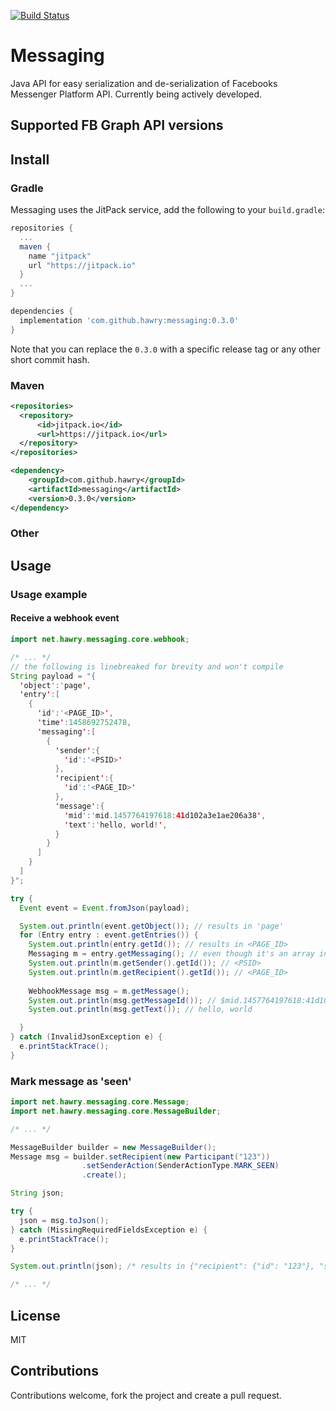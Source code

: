 [![Build Status](https://travis-ci.org/Hawry/messaging.svg?branch=master)](https://travis-ci.org/Hawry/messaging)

# Messaging

Java API for easy serialization and de-serialization of Facebooks Messenger Platform API. Currently being actively developed.

## Supported FB Graph API versions

## Install

### Gradle

Messaging uses the JitPack service, add the following to your `build.gradle`:

```gradle
repositories {
  ...
  maven { 
    name "jitpack"
    url "https://jitpack.io"
  }
  ...
}

dependencies {
  implementation 'com.github.hawry:messaging:0.3.0'
}
```

Note that you can replace the `0.3.0` with a specific release tag or any other short commit hash.

### Maven

```xml
<repositories>
  <repository>
      <id>jitpack.io</id>
      <url>https://jitpack.io</url>
  </repository>
</repositories>
```

```xml
<dependency>
    <groupId>com.github.hawry</groupId>
    <artifactId>messaging</artifactId>
    <version>0.3.0</version>
</dependency>
```

### Other

## Usage

### Usage example

#### Receive a webhook event

```java
import net.hawry.messaging.core.webhook;

/* ... */
// the following is linebreaked for brevity and won't compile
String payload = "{
  'object':'page',
  'entry':[
    {
      'id':'<PAGE_ID>',
      'time':1458692752478,
      'messaging':[
        {
          'sender':{
            'id':'<PSID>'
          },
          'recipient':{
            'id':'<PAGE_ID>'
          },
          'message':{
            'mid':'mid.1457764197618:41d102a3e1ae206a38',
            'text':'hello, world!',
          }
        }
      ]
    }
  ]
}";

try {
  Event event = Event.fromJson(payload);

  System.out.println(event.getObject()); // results in 'page'
  for (Entry entry : event.getEntries()) {
    System.out.println(entry.getId()); // results in <PAGE_ID>
    Messaging m = entry.getMessaging(); // even though it's an array in the JSON-string, according to the docs there will only ever be a single messaging-object
    System.out.println(m.getSender().getId()); // <PSID>
    System.out.println(m.getRecipient().getId()); // <PAGE_ID>
    
    WebhookMessage msg = m.getMessage();
    System.out.println(msg.getMessageId()); // $mid.1457764197618:41d102a3e1ae206a38
    System.out.println(msg.getText()); // hello, world

  }
} catch (InvalidJsonException e) {
  e.printStackTrace();
}

```

### Mark message as 'seen'

```java
import net.hawry.messaging.core.Message;
import net.hawry.messaging.core.MessageBuilder;

/* ... */

MessageBuilder builder = new MessageBuilder();
Message msg = builder.setRecipient(new Participant("123"))
                .setSenderAction(SenderActionType.MARK_SEEN)
                .create();

String json;

try {
  json = msg.toJson();
} catch (MissingRequiredFieldsException e) {
  e.printStackTrace();
}

System.out.println(json); /* results in {"recipient": {"id": "123"}, "sender_action": "mark_seen"}

/* ... */
```

## License

MIT

## Contributions

Contributions welcome, fork the project and create a pull request.